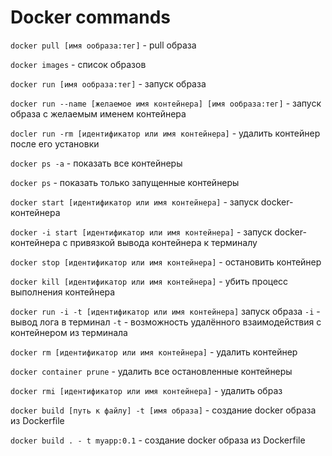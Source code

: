 # Docker commands


`docker pull [имя ообраза:тег]` - pull образа

`docker images` - список образов

`docker run [имя ообраза:тег]` - запуск образа

`docker run --name [желаемое имя контейнера] [имя ообраза:тег]` - запуск образа с желаемым именем контейнера

`docler run -rm [идентификатор или имя контейнера]` - удалить контейнер после его установки

`docker ps -a` - показать все контейнеры

`docker ps` - показать только запущенные контейнеры

`docker start [идентификатор или имя контейнера]` - запуск docker-контейнера

`docker -i start [идентификатор или имя контейнера]` - запуск docker-контейнера с привязкой вывода контейнера к терминалу

`docker stop [идентификатор или имя контейнера]` - остановить контейнер

`docker kill [идентификатор или имя контейнера]` - убить процесс выполнения контейнера

`docker run -i -t [идентификатор или имя контейнера]` запуск образа `-i` - вывод лога в терминал `-t` - возможность удалённого взаимодействия с контейнером из терминала

`docker rm [идентификатор или имя контейнера]` - удалить контейнер

`docker container prune` - удалить все остановленные контейнеры

`docker rmi [идентификатор или имя контейнера]` - удалить образ

`docker build [путь к файлу] -t [имя образа]` - создание docker образа из Dockerfile

`docker build . - t myapp:0.1` - создание docker образа из Dockerfile